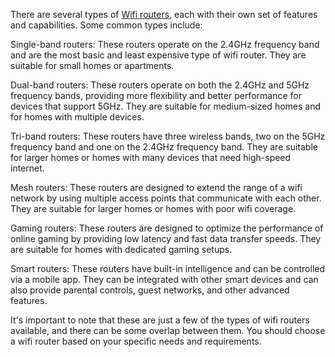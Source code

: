 There are several types of <a href="https://thecoolnames.com/cool-wifi-names/" >Wifi routers</a>, each with their own set of features and capabilities. Some common types include:

Single-band routers: These routers operate on the 2.4GHz frequency band and are the most basic and least expensive type of wifi router. They are suitable for small homes or apartments.

Dual-band routers: These routers operate on both the 2.4GHz and 5GHz frequency bands, providing more flexibility and better performance for devices that support 5GHz. They are suitable for medium-sized homes and for homes with multiple devices.

Tri-band routers: These routers have three wireless bands, two on the 5GHz frequency band and one on the 2.4GHz frequency band. They are suitable for larger homes or homes with many devices that need high-speed internet.

Mesh routers: These routers are designed to extend the range of a wifi network by using multiple access points that communicate with each other. They are suitable for larger homes or homes with poor wifi coverage.

Gaming routers: These routers are designed to optimize the performance of online gaming by providing low latency and fast data transfer speeds. They are suitable for homes with dedicated gaming setups.

Smart routers: These routers have built-in intelligence and can be controlled via a mobile app. They can be integrated with other smart devices and can also provide parental controls, guest networks, and other advanced features.

It's important to note that these are just a few of the types of wifi routers available, and there can be some overlap between them. You should choose a wifi router based on your specific needs and requirements.
